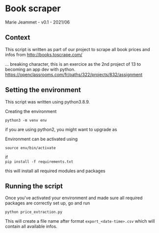 # Book scraper
Marie Jeammet - v0.1 - 2021/06 

## Context
This script is written as part of our project to scrape all book prices and infos from http://books.toscrape.com/

...  breaking character, this is an exercice as the 2nd project of 13 to becoming an app dev with python.
https://openclassrooms.com/fr/paths/322/projects/832/assignment

## Setting the environment
This script was written using python3.8.9. 

Creating the environment 

```python3 -m venv env```

if you are using python2, you might want to upgrade as 

Environment can be activated using 

```source env/bin/activate```

if  
```pip install -f requirements.txt```

this will install all required modules and packages

## Running the script
Once you've activated your environment and made sure all required packages are correctly set up, go and run

```python price_extraction.py```

This will create a file name after format ```export_<date-time>.csv``` which will contain all available infos. 